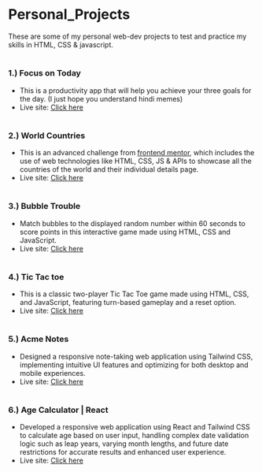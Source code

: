 # Personal_Projects

These are some of my personal web-dev projects to test and practice my skills in HTML, CSS & javascript.
#
### 1.) Focus on Today
- This is a productivity app that will help you achieve your three goals for the day. (I just hope you understand hindi memes)
- Live site: [Click here](https://wespyfocusontoday.netlify.app/)
#
### 2.) World Countries 
- This is an advanced challenge from [frontend mentor](https://www.frontendmentor.io/challenges/rest-countries-api-with-color-theme-switcher-5cacc469fec04111f7b848ca), which includes the use of web technologies like HTML, CSS, JS & APIs to showcase all the countries of the world and their individual details page.
- Live site: [Click here](https://wespycountries.netlify.app)
#
### 3.) Bubble Trouble
- Match bubbles to the displayed random number within 60 seconds to score points in this interactive game made using HTML, CSS and JavaScript.
- Live site: [Click here](https://wespybubbletrouble.netlify.app/)
#
### 4.) Tic Tac toe
- This is a classic two-player Tic Tac Toe game made using HTML, CSS, and JavaScript, featuring turn-based gameplay and a reset option.
- Live site: [Click here](https://wespytictactoe.netlify.app/)
#
### 5.) Acme Notes
- Designed a responsive note-taking web application using Tailwind CSS, implementing intuitive UI features and optimizing for both desktop and mobile experiences.
- Live site: [Click here](http://wespyacmenotes.netlify.app/)
#
### 6.) Age Calculator | React
- Developed a responsive web application using React and Tailwind CSS to calculate age based on user input, handling complex date validation logic such as leap years, varying month lengths, and future date restrictions for accurate results and enhanced user experience.
- Live site: [Click here](https://wespyagecalculator.netlify.app/)
